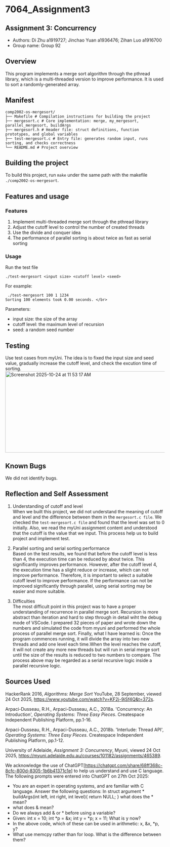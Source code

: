 
# 7064_Assignment3
## Assignment 3: Concurrency

* Authors: Di Zhu a1919727; Jinchao Yuan a1936476; Zihan Luo a1916700
* Group name: Group 92

## Overview

This program implements a merge sort algorithm through the pthread library, 
which is a multi-threaded version to improve performance. It is used to sort a randomly-generated array.

## Manifest
```
comp2002-os-mergesort/
├── Makefile # Compilation instructions for building the project
├── mergesort.c # Core implementation: merge, my_mergesort, parallel_mergesort, buildArgs
├── mergesort.h # Header file: struct definitions, function prototypes, and global variables
├── test-mergesort.c # Entry file: generates random input, runs sorting, and checks correctness
└── README.md # Project overview
```

## Building the project

To build this project, run `make` under the same path with the makefile `./comp2002-os-mergesort`.

## Features and usage

### Features
1. Implement multi-threaded merge sort through the pthread library
2. Adjust the cutoff level to control the number of created threads
3. Use the divide and conquer idea
4. The performance of parallel sorting is about twice as fast as serial sorting

### Usage
Run the test file
   ```
   ./test-mergesort <input size> <cutoff level> <seed> 
   ```
   For example:
   ```
    ./test-mergesort 100 1 1234
   Sorting 100 elements took 0.00 seconds. </br>
   ```
Parameters:
* input size: the size of the array
* cutoff level: the maximum level of recursion
* seed: a random seed number


## Testing

Use test cases from myUni. 
The idea is to fixed the input size and seed value, gradually increase the cutoff level, and check the excution time of sorting.</br>
<img width="669" height="257" alt="Screenshot 2025-10-24 at 11 53 17 AM" src="https://github.com/user-attachments/assets/072137a6-66ef-48c9-907b-018bf6dc19c8" />



## Known Bugs

We did not identify bugs.

## Reflection and Self Assessment
1. Understanding of cutoff and level </br>
When we built this project, we did not understand the meaning of cutoff and level and the difference between them in the `mergesort.c file`. We checked the `test-mergesort.c file` and found that the level was set to 0 initially. Also, we read the myUni assignment content and understood that the cutoff is the value that we input. This process help us to build project and implement test.
   
2. Parallel sorting and serial sorting performance </br>
Based on the test results, we found that before the cutoff level is less than 4, the execution time can be reduced by about twice. This significantly improves performance. However, after the cutoff level 4, the execution time has a slight reduce or increase, which can not improve performance. Therefore, it is important to select a suitable cutoff level to improve performance. If the performance can not be improved significantly through parallel, using serial sorting may be easier and more suitable.

3. Difficulties </br>
The most difficult point in this project was to have a proper understanding of recurrence in parallel merge sort. Recursion is more abstract than iteration and hard to step through in detail wiht the debug mode of VSCode. I prepared 32 pieces of paper and wrote down the numbers and simulated the code from myuni and performed the whole process of parallel merge sort.
Finally, what I have learned is: Once the program commences running, it will divide the array into two new threads and add one level each time.When the level reaches the cutoff, it will not create any more new threads but will run in serial merge sort until the size of the results is reduced to two numbers to compare. The process above may be regarded as a serial recursive logic inside a parallel recursive logic.

## Sources Used
HackerRank 2016, *Algorithms: Merge Sort* YouTube, 28 September, viewed 24 Oct 2025, <https://www.youtube.com/watch?v=KF2j-9iSf4Q&t=372s>. </br>

Arpaci-Dusseau, R.H., Arpaci-Dusseau, A.C., 2018a. 'Concurrency: An Introduction', *Operating Systems: Three Easy Pieces*. Createspace Independent Publishing Platform, pp.1-16. </br>

Arpaci-Dusseau, R.H., Arpaci-Dusseau, A.C., 2018b. 'Interlude: Thread API', *Operating Systems: Three Easy Pieces*. Createspace Independent Publishing Platform, pp.1-12. </br>

University of Adelaide, *Assignment 3: Concurrency*, Myuni, viewed 24 Oct 2025, <https://myuni.adelaide.edu.au/courses/101182/assignments/465389>. </br>


We acknowledge the use of ChatGPT[https://chatgpt.com/share/68ff368c-8cfc-800d-8305-1b6b41371c1e] to help us understand and use C language. The following prompts were entered into ChatGPT on 27th Oct 2025:
   * You are an expert in operating systems, and are familiar with C language. Answer the following questions: In struct argument * buildArgs(int left, int right, int level){ return NULL; } what does the * mean?
   * what does & mean?
   * Do we always add & or * before using a variable?
   * Given: int x = 10; int *p = &x; int y = *p; x = 11; What is y now?
   * In the above code, which of these can be used in arithmetic: x, &x, *p, y?
   * What use memcpy rather than for loop. What is the difference between them?

